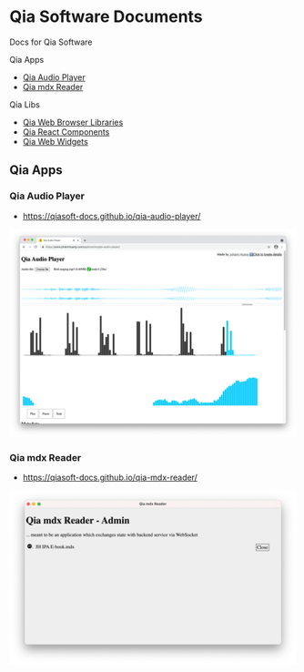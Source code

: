 # Qia Software Documents

Docs for Qia Software

Qia Apps

* [Qia Audio Player](https://qiasoft-docs.github.io/qia-audio-player/)
* [Qia mdx Reader](https://qiasoft-docs.github.io/qia-mdx-reader/)

Qia Libs

* [Qia Web Browser Libraries](https://qiasoft-docs.github.io/qia-web-browser-libraries/)
* [Qia React Components](https://qiasoft-docs.github.io/qia-react-components/)
* [Qia Web Widgets](https://qiasoft-docs.github.io/qia-web-widgets/)


## Qia Apps

### Qia Audio Player

* <https://qiasoft-docs.github.io/qia-audio-player/>

[![Qia Audio Player](images/20210530-173412.png)](https://qiasoft-docs.github.io/qia-audio-player/)

### Qia mdx Reader

* <https://qiasoft-docs.github.io/qia-mdx-reader/>

[![Qia mdx Reader](images/20210530-181423.png)](https://qiasoft-docs.github.io/qia-mdx-reader/)
